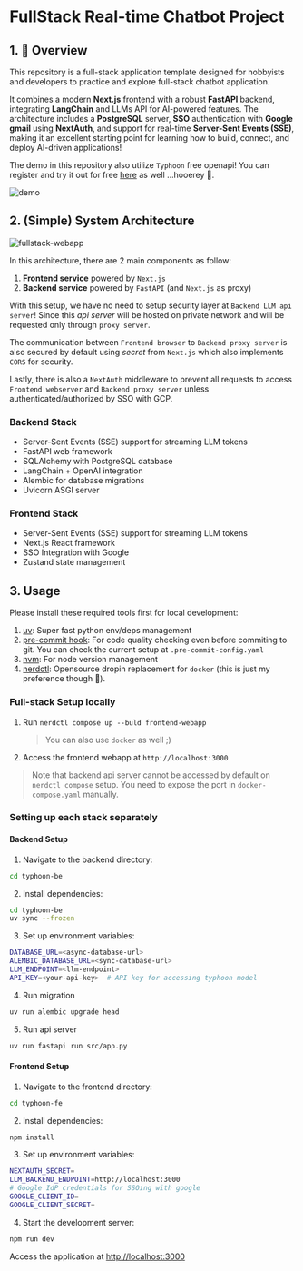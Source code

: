 # FullStack Real-time Chatbot Project

## 1. 🚀 Overview
This repository is a full-stack application template designed for hobbyists and developers to practice and explore full-stack chatbot application. 

It combines a modern **Next.js** frontend with a robust **FastAPI** backend, integrating **LangChain** and LLMs API for AI-powered features. The architecture includes a **PostgreSQL** server, **SSO** authentication with **Google gmail** using **NextAuth**, and support for real-time **Server-Sent Events (SSE)**, making it an excellent starting point for learning how to build, connect, and deploy AI-driven applications!

The demo in this repository also utilize `Typhoon` free openapi! You can register and try it out for free [here](https://playground.opentyphoon.ai/) as well ...hooerey 🎊.

![demo](/docs/demo.gif)

## 2. (Simple) System Architecture

![fullstack-webapp](/docs/chatbot-fullstack.svg)

In this architecture, there are 2 main components as follow:

1. **Frontend service** powered by `Next.js`
3. **Backend service** powered by `FastAPI` (and `Next.js` as proxy)

With this setup, we have no need to setup security layer at `Backend LLM api server`! Since this *api server* will be hosted on private network and will be requested only through `proxy server`.

The communication between `Frontend browser` to `Backend proxy server` is also secured by default using *secret* from `Next.js` which also implements `CORS` for security.

Lastly, there is also a `NextAuth` middleware to prevent all requests to access `Frontend webserver` and `Backend proxy server` unless authenticated/authorized by SSO with GCP.

### Backend Stack
- Server-Sent Events (SSE) support for streaming LLM tokens
- FastAPI web framework
- SQLAlchemy with PostgreSQL database
- LangChain + OpenAI integration
- Alembic for database migrations
- Uvicorn ASGI server

### Frontend Stack
- Server-Sent Events (SSE) support for streaming LLM tokens
- Next.js React framework
- SSO Integration with Google
- Zustand state management

## 3. Usage

Please install these required tools first for local development:

1. [uv](https://docs.astral.sh/uv/): Super fast python env/deps management
2. [pre-commit hook](https://pre-commit.com/): For code quality checking even before commiting to git. You can check the current setup at `.pre-commit-config.yaml`
3. [nvm](https://github.com/nvm-sh/nvm): For node version management
4. [nerdctl](https://github.com/containerd/nerdctl): Opensource dropin replacement for `docker` (this is just my preference though 🤣).

### Full-stack Setup locally
1. Run `nerdctl compose up --buld frontend-webapp`  
    > You can also use `docker` as well ;)
2. Access the frontend webapp at `http://localhost:3000`

> Note that backend api server cannot be accessed by default on `nerdctl compose` setup.
> You need to expose the port in `docker-compose.yaml` manually.

### Setting up each stack separately

#### Backend Setup
1. Navigate to the backend directory:
```sh
cd typhoon-be
```

2. Install dependencies:

```sh
cd typhoon-be
uv sync --frozen
```

3. Set up environment variables:
```sh
DATABASE_URL=<async-database-url>
ALEMBIC_DATABASE_URL=<sync-database-url>
LLM_ENDPOINT=<llm-endpoint>
API_KEY=<your-api-key>  # API key for accessing typhoon model
```

4. Run migration
```sh
uv run alembic upgrade head
```

5. Run api server
```sh
uv run fastapi run src/app.py
```

#### Frontend Setup
1. Navigate to the frontend directory:
```sh
cd typhoon-fe
```

2. Install dependencies:
```sh
npm install
```

3. Set up environment variables:
```sh
NEXTAUTH_SECRET=
LLM_BACKEND_ENDPOINT=http://localhost:3000
# Google IdP credentials for SSOing with google
GOOGLE_CLIENT_ID=
GOOGLE_CLIENT_SECRET=
```

4. Start the development server:
```sh
npm run dev
```

Access the application at [http://localhost:3000](http://localhost:3000)
